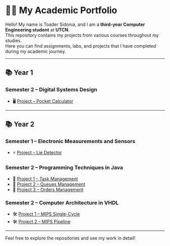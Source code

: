 # 👩‍💻 My Academic Portfolio

Hello! My name is Toader Sidonia, and I am a **third-year Computer Engineering student** at **UTCN**.  
This repository contains my projects from various courses throughout my studies.  
Here you can find assignments, labs, and projects that I have completed during my academic journey.  

---

## 📚 Year 1

### Semester 2 – Digital Systems Design
- 🖥️ [Project – Pocket Calculator](https://github.com/toadersidonia/DSD/tree/main/Pocket%20Calculator)

---

## 📚 Year 2

### Semester 1 – Electronic Measurements and Sensors
- ⚡ [Project – Lie Detector](https://github.com/toadersidonia/EMS/tree/main/Lie%20detector)

### Semester 2 – Programming Techniques in Java
- 📂 [Project 1 – Task Management](https://github.com/toadersidonia/PT/tree/main/p1)
- 📂 [Project 2 – Queues Management](https://github.com/toadersidonia/PT/tree/main/p2)
- 📂 [Project 3 – Orders Management](https://github.com/toadersidonia/PT/tree/main/p3)

### Semester 2 – Computer Architecture in VHDL
- 🛠️ [Project 1 – MIPS Single-Cycle](https://github.com/toadersidonia/CA/tree/main/MIPS%20Single%20Cycle)
- 🛠️ [Project 2 – MIPS Pipeline](https://github.com/toadersidonia/CA/tree/main/MIPS%20Pipeline)

---

Feel free to explore the repositories and see my work in detail!  
